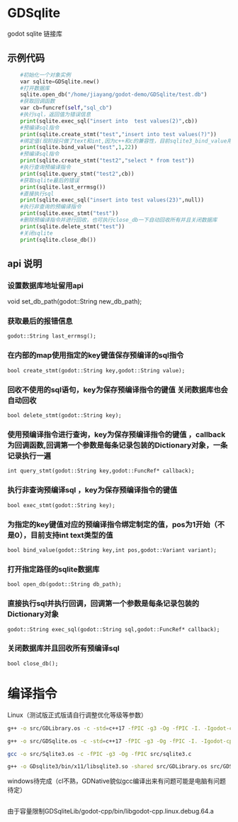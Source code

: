 # GDSqlite
godot sqlite 链接库

## 示例代码
```python
	#初始化一个对象实例
	var sqlite=GDSqlite.new()
	#打开数据库
	sqlite.open_db("/home/jiayang/godot-demo/GDSqlite/test.db")
	#获取回调函数
	var cb=funcref(self,"sql_cb")
	#执行sql，返回值为错误信息
	print(sqlite.exec_sql("insert into  test values(2)",cb))
	#预编译sql指令
	print(sqlite.create_stmt("test","insert into test values(?)"))
	#绑定值(现阶段只做了text和int,因为c++和c的兼容性，目前sqlite3_bind_value用不了)
	print(sqlite.bind_value("test",1,22))
	#预编译sql指令
	print(sqlite.create_stmt("test2","select * from test"))
	#执行查询预编译指令
	print(sqlite.query_stmt("test2",cb))
	#获取sqlite最后的错误
	print(sqlite.last_errmsg())
	#直接执行sql
	print(sqlite.exec_sql("insert into test values(23)",null))
	#执行非查询的预编译指令
	print(sqlite.exec_stmt("test"))
	#删除预编译指令并进行回收，也可执行close_db一下自动回收所有并且关闭数据库
	print(sqlite.delete_stmt("test"))
	#关闭sqlite
	print(sqlite.close_db())
```
## api 说明
### 设置数据库地址留用api
  void set_db_path(godot::String new_db_path);


### 获取最后的报错信息
    godot::String last_errmsg();



###  在内部的map使用指定的key键值保存预编译的sql指令
    bool create_stmt(godot::String key,godot::String value);

### 回收不使用的sql语句，key为保存预编译指令的键值  关闭数据库也会自动回收
    bool delete_stmt(godot::String key);

### 使用预编译指令进行查询，key为保存预编译指令的键值 ，callback 为回调函数,回调第一个参数是每条记录包装的Dictionary对象，一条记录执行一遍
    int query_stmt(godot::String key,godot::FuncRef* callback);

### 执行非查询预编译sql ，key为保存预编译指令的键值
    bool exec_stmt(godot::String key);

### 为指定的key键值对应的预编译指令绑定制定的值，pos为1开始（不是0），目前支持int text类型的值

    bool bind_value(godot::String key,int pos,godot::Variant variant);
### 打开指定路径的sqlite数据库
    bool open_db(godot::String db_path);

### 直接执行sql并执行回调，回调第一个参数是每条记录包装的Dictionary对象
    godot::String exec_sql(godot::String sql,godot::FuncRef* callback);
   ### 关闭数据库并且回收所有预编译sql
    bool close_db();

# 编译指令

Linux（测试版正式版请自行调整优化等级等参数）
```bash
g++ -o src/GDLibrary.os -c -std=c++17 -fPIC -g3 -Og -fPIC -I. -Igodot-cpp/godot_headers -Igodot-cpp/include -Igodot-cpp/include/core -Igodot-cpp/include/gen -Isrc src/GDLibrary.cpp

g++ -o src/GDSqlite.os -c -std=c++17 -fPIC -g3 -Og -fPIC -I. -Igodot-cpp/godot_headers -Igodot-cpp/include -Igodot-cpp/include/core -Igodot-cpp/include/gen -Isrc src/GDSqlite.cpp

gcc -o src/Sqlite3.os -c -fPIC -g3 -Og -fPIC src/sqlite3.c

g++ -o GDsqlite3/bin/x11/libsqlite3.so -shared src/GDLibrary.os src/GDSqlite.os src/Sqlite3.os  -Lgodot-cpp/bin -lgodot-cpp.linux.debug.64

```
windows待完成（cl不熟，GDNative貌似gcc编译出来有问题可能是电脑有问题待定）
```bash

```

由于容量限制GDSqliteLib/godot-cpp/bin/libgodot-cpp.linux.debug.64.a
